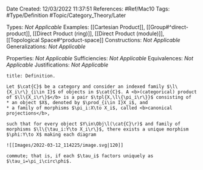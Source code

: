 <div class="topSpace"></div>

Date Created: 12/03/2022 11:37:51
References: #Ref/Mac10
Tags: #Type/Definition #Topic/Category_Theory/Later

Types: <i>Not Applicable</i>
Examples: [[Cartesian Product]], [[Group#^direct-product]], [[Direct Product (ring)]], [[Direct Product (module)]], [[Topological Space#^product-space]]
Constructions: <i>Not Applicable</i>
Generalizations: <i>Not Applicable</i>

Properties: <i>Not Applicable</i>
Sufficiencies: <i>Not Applicable</i>
Equivalences: <i>Not Applicable</i>
Justifications: <i>Not Applicable</i>

``` ad-Definition
title: Definition.

Let $\cat{C}$ be a category and consider an indexed family $\l\{X_i\r\}_{i\in I}$ of objects in $\cat{C}$. A <b>(categorical) product of $\l\{X_i\r\}$</b> is a pair $\tpl{X,\l\{\pi_i\r\}}$ consisting of
* an object $X$, denoted by $\prod_{i\in I}X_i$, and
* a family of morphisms $\pi_i:X\to X_i$, called <b>canonical projections</b>,

such that for every object $Y\in\Obj\l(\cat{C}\r)$ and family of morphisms $\l\{\tau_i:Y\to X_i\r\}$, there exists a unique morphism $\phi:Y\to X$ making each diagram

![[Images/2022-03-12_114225/image.svg|120]]

commute; that is, if each $\tau_i$ factors uniquely as $\tau_i=\pi_i\circ\phi$.

```
